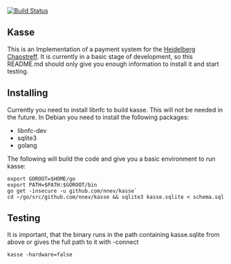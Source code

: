 [![Build Status](https://travis-ci.org/nnev/kasse.svg?branch=master)](https://travis-ci.org/nnev/kasse)

## Kasse

This is an Implementation of a payment system for the
[Heidelberg Chaostreff](https://www.noname-ev.de). It is currently in a basic
stage of development, so this README.md should only give you enough information to
install it and start testing.

## Installing

Currently you need to install libnfc to build kasse. This will not be needed in
the future. In Debian you need to install the following packages:

- libnfc-dev
- sqlite3
- golang

The following will build the code and give you a basic environment to run kasse:

```
export GOROOT=$HOME/go
export PATH=$PATH:$GOROOT/bin
go get -insecure -u github.com/nnev/kasse`
cd ~/go/src/github.com/nnev/kasse && sqlite3 kasse.sqlite < schema.sql
```

## Testing

It is important, that the binary runs in the path containing kasse.sqlite from
above or gives the full path to it with -connect

`kasse -hardware=false`
